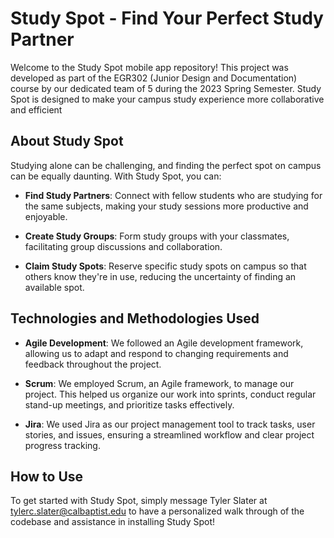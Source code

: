 # Study Spot - Find Your Perfect Study Partner

Welcome to the Study Spot mobile app repository! This project was developed as part of the EGR302 (Junior Design and Documentation) course by our dedicated team of 5 during the 2023 Spring Semester. Study Spot is designed to make your campus study experience more collaborative and efficient

## About Study Spot

Studying alone can be challenging, and finding the perfect spot on campus can be equally daunting. With Study Spot, you can:

- **Find Study Partners**: Connect with fellow students who are studying for the same subjects, making your study sessions more productive and enjoyable.

- **Create Study Groups**: Form study groups with your classmates, facilitating group discussions and collaboration.

- **Claim Study Spots**: Reserve specific study spots on campus so that others know they're in use, reducing the uncertainty of finding an available spot.

## Technologies and Methodologies Used

- **Agile Development**: We followed an Agile development framework, allowing us to adapt and respond to changing requirements and feedback throughout the project.

- **Scrum**: We employed Scrum, an Agile framework, to manage our project. This helped us organize our work into sprints, conduct regular stand-up meetings, and prioritize tasks effectively.

- **Jira**: We used Jira as our project management tool to track tasks, user stories, and issues, ensuring a streamlined workflow and clear project progress tracking.

## How to Use

To get started with Study Spot, simply message Tyler Slater at tylerc.slater@calbaptist.edu to have a personalized walk through of the codebase and assistance in installing Study Spot!

